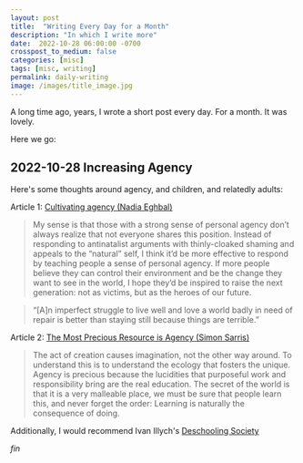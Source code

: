 ```yaml
---
layout: post
title:  "Writing Every Day for a Month"
description: "In which I write more"
date:  2022-10-28 06:00:00 -0700
crosspost_to_medium: false
categories: [misc]
tags: [misc, writing]
permalink: daily-writing
image: /images/title_image.jpg
---
```


A long time ago, years, I wrote a short post every day. For a month. It was lovely.

Here we go:

## 2022-10-28 Increasing Agency

Here's some thoughts around agency, and children, and relatedly adults:

Article 1: [Cultivating agency (Nadia Eghbal)](https://nadia.xyz/agency)

> My sense is that those with a strong sense of personal agency don’t always realize that not everyone shares this position. Instead of responding to antinatalist arguments with thinly-cloaked shaming and appeals to the “natural” self, I think it’d be more effective to respond by teaching people a sense of personal agency. If more people believe they can control their environment and be the change they want to see in the world, I hope they’d be inspired to raise the next generation: not as victims, but as the heroes of our future.

> “[A]n imperfect struggle to live well and love a world badly in need of repair is better than staying still because things are terrible.”

Article 2: [The Most Precious Resource is Agency (Simon Sarris)](https://simonsarris.substack.com/p/the-most-precious-resource-is-agency)

> The act of creation causes imagination, not the other way around. To understand this is to understand the ecology that fosters the unique. Agency is precious because the lucidities that purposeful work and responsibility bring are the real education. The secret of the world is that it is a very malleable place, we must be sure that people learn this, and never forget the order: Learning is naturally the consequence of doing.

Additionally, I would recommend Ivan Illych's [Deschooling Society](https://www.amazon.com/Deschooling-Society-Open-Forum-S/dp/0714508799)

_fin_
